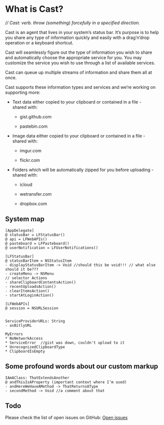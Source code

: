 What is Cast?
=============

*// Cast: verb. throw (something) forcefully in a specified direction.*

Cast is an agent that lives in your system’s status bar. It’s purpose is to help
you share any type of information quickly and easily with a drag’n’drop
operation or a keyboard shortcut.

Cast will seamlessly figure out the type of information you wish to share and
automatically choose the appropriate service for you. You may customize the
service you wish to use through a list of available services.

Cast can queue up multiple streams of information and share them all at once.

Cast supports these information types and services and we’re working on
supporting more:

-   Text data either copied to your clipboard or contained in a file -  
    shared with:

    -   gist.github.com

    -   pastebin.com

-   Image data either copied to your clipboard or contained in a file -  
    shared with:

    -   imgur.com

    -   flickr.com

-   Folders which will be automatically zipped for you before uploading -  
    shared with:

    -   icloud

    -   wetransfer.com

    -   dropbox.com

System map
----------

~~~~~~~~~~~~~~~~~~~~~~~~~~~~~~~~~~~~~~~~~~~~~~~~~~~~~~~~~~~~~~~~~~~~~~~~~~~~~~~~
[AppDelegate]
@ statusBar = LFStatusBar()
@ api = LFWebAPIs()
@ pasteboard = LFPasteboard()
@ userNotification = LFUserNotifications()

[LFStatusBar]
@ statusBarItem = NSStatusItem
- displayStatusBarItem -> Void //should this be void!!! // what else should it be???
- createMenu -> NSMenu
// selector Actions
- shareClipboardContentsAction()
- recentUploadsAction()
- clearItemsAction()
- startAtLoginAction()

[LFWebAPIs]
@ session = NSURLSession


ServiceProviderURLs: String
- asBitlyURL

MyErrors
* NoNetworkAccess
* ServiceError  //gist was down, couldn't upload to it
* UnrecognizedClipboardType
* ClipboardIsEmpty
~~~~~~~~~~~~~~~~~~~~~~~~~~~~~~~~~~~~~~~~~~~~~~~~~~~~~~~~~~~~~~~~~~~~~~~~~~~~~~~~

Some profound words about our custom markup
-------------------------------------------

~~~~~~~~~~~~~~~~~~~~~~~~~~~~~~~~~~~~~~~~~~~~~~~~~~~~~~~~~~~~~~~~~~~~~~~~~~~~~~~~
IAmAClass: ThatExtendsAnother
@ andThisIsAProperty (important context where I’m used)
- andHereWeHaveAMethod -> ThatReturnsAType
- secondMethod -> Void //a comment about that
~~~~~~~~~~~~~~~~~~~~~~~~~~~~~~~~~~~~~~~~~~~~~~~~~~~~~~~~~~~~~~~~~~~~~~~~~~~~~~~~

Todo
----

Please check the list of open issues on GitHub: [Open
issues](<https://github.com/lfaoro/Cast/issues>)

